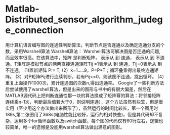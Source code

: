 # Matlab-Distributed_sensor_algorithm_judege_connection
用计算机语言编写图的连通性判断算法，判断节点是否连通以及确定连通分支的个数，采用Warshell算法
Warshell算法：
Warshell算法可解决图是否连通的问题, 而且效率很高。在该算法中，矩阵 是判断矩阵， 表示从 到 连通， 表示从 到 不连通。T矩阵是模拟节点的两两直接连通矩阵Tij =1表示从 到 连通，Tij=0表示从 到 不连通。
 	(1)置新矩阵 P:= T;
 	(2）k=1.....9，P=P*T；循环叠乘得出最终连通矩阵。
  (3）对P矩阵Pij进行连续判断，若有Pij<=0，则该图不连通，跳出循环。
  (4）重复上面操作1000次，累计连通图的次数n,得出连通率。
Google了一些判断方法后尝试使用了warshell算法，但是出来的图形与书中的有很大偏差，然后在MATLAB源代码上把判断连通性那一块的算法换成了矩阵幂的算法：将邻接矩阵连续乘n-1次，判断最后值若大于0，则说明连通），这个方法虽然有些笨，但是很实用（至少用这个办法做出来图形了），虽然运行的时间比较长，第一个图用时189s,第二张图用了368s(电脑性能比较好，运行的相对快些)，但是其代码却不复杂，运用多个for循环函数以及switch函数，每个图的代码仅有60行左右，逻辑也较简单，唯一的遗憾是没能用warshell算法做出满意的图形。
